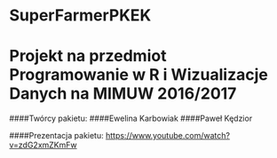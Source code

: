 # SuperFarmerPKEK

# Projekt na przedmiot Programowanie w R i Wizualizacje Danych na MIMUW 2016/2017

####Twórcy pakietu:
####Ewelina Karbowiak
####Paweł Kędzior

####Prezentacja pakietu:
https://www.youtube.com/watch?v=zdG2xmZKmFw

```

